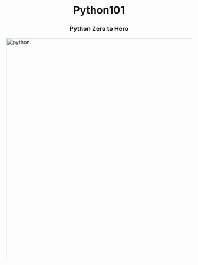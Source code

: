 <h1 align="center" >Python101</h1>
<h3 align="center" >Python Zero to Hero</h3>

<img src="https://media3.giphy.com/media/coxQHKASG60HrHtvkt/giphy.gif" width="600" align="center" alt ="python">
